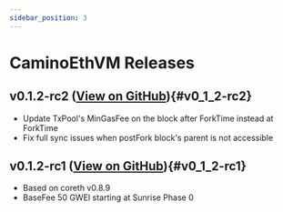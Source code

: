 ```yaml
---
sidebar_position: 3
---
```


# CaminoEthVM Releases

## v0.1.2-rc2 ([View on GitHub](https://github.com/chain4travel/caminoethvm/releases/tag/v0.1.2-rc2)){#v0_1_2-rc2}

- Update TxPool's MinGasFee on the block after ForkTime instead at ForkTime
- Fix full sync issues when postFork block's parent is not accessible

## v0.1.2-rc1 ([View on GitHub](https://github.com/chain4travel/caminoethvm/releases/tag/v0.1.2-rc1)){#v0_1_2-rc1}

- Based on coreth v0.8.9
- BaseFee 50 GWEI starting at Sunrise Phase 0
